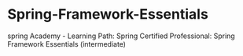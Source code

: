 # Spring-Framework-Essentials
spring Academy - Learning Path: Spring Certified Professional: Spring Framework Essentials (intermediate)
